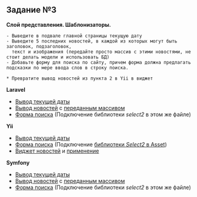 ## Задание №3
**Слой представления. Шаблонизаторы.**
```
- Выведите в подвале главной страницы текущую дату
- Выведите 5 последних новостей, в каждой из которых могут быть заголовок, подзаголовок, 
  текст и изображения (передайте просто массив с этими новостями, не стоит делать модели и использовать БД)
- Добавьте форму для поиска по сайту, причем форма должна предлагать подсказки по мере ввода слов в строку поиска.

* Превратите вывод новостей из пункта 2 в Yii в виджет
```

**Laravel**
* [Вывод текущей даты](https://github.com/skiphog/profit-laravel/blob/master/resources/views/layouts/app.blade.php#L22)
* [Вывод новостей](https://github.com/skiphog/profit-laravel/blob/master/resources/views/testNews.blade.php) с [переданным массивом](https://github.com/skiphog/profit-laravel/blob/master/app/Http/Controllers/TestNews.php)
* [Форма поиска](https://github.com/skiphog/profit-laravel/blob/master/resources/views/layouts/app.blade.php#L14) (Подключение библиотеки _select2_ в этом же файле)

**Yii**
* [Вывод текущей даты](https://github.com/skiphog/profit-yii2/blob/master/views/layouts/app.php#L34)
* [Форма поиска](https://github.com/skiphog/profit-yii2/blob/master/views/layouts/app.php#L26) (Подключение [библиотеки _Select2_ в Asset](https://github.com/skiphog/profit-yii2/blob/master/assets/AppAsset.php))
* [Виджет новостей](https://github.com/skiphog/profit-yii2/blob/master/components/NewsWidget.php) и [применение](https://github.com/skiphog/profit-yii2/blob/master/views/test-news/testNews.php)

**Symfony**
* [Вывод текущей даты](https://github.com/skiphog/profit-symfony/blob/master/app/Resources/views/base.html.twig#L24)
* [Вывод новостей](https://github.com/skiphog/profit-symfony/blob/master/app/Resources/views/default/test-news.html.twig) с [переданным массивом](https://github.com/skiphog/profit-symfony/blob/master/src/AppBundle/Controller/DefaultController.php#L27)
* [Форма поиска](https://github.com/skiphog/profit-symfony/blob/master/app/Resources/views/base.html.twig#L16) (Подключение библиотеки _select2_ в этом же файле)